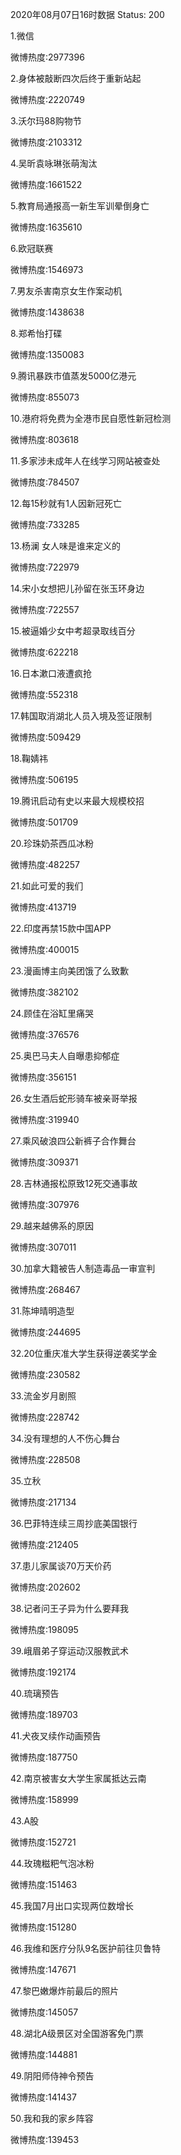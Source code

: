 2020年08月07日16时数据
Status: 200

1.微信

微博热度:2977396

2.身体被敲断四次后终于重新站起

微博热度:2220749

3.沃尔玛88购物节

微博热度:2103312

4.吴昕袁咏琳张萌淘汰

微博热度:1661522

5.教育局通报高一新生军训晕倒身亡

微博热度:1635610

6.欧冠联赛

微博热度:1546973

7.男友杀害南京女生作案动机

微博热度:1438638

8.郑希怡打碟

微博热度:1350083

9.腾讯暴跌市值蒸发5000亿港元

微博热度:855073

10.港府将免费为全港市民自愿性新冠检测

微博热度:803618

11.多家涉未成年人在线学习网站被查处

微博热度:784507

12.每15秒就有1人因新冠死亡

微博热度:733285

13.杨澜 女人味是谁来定义的

微博热度:722979

14.宋小女想把儿孙留在张玉环身边

微博热度:722557

15.被逼婚少女中考超录取线百分

微博热度:622218

16.日本漱口液遭疯抢

微博热度:552318

17.韩国取消湖北人员入境及签证限制

微博热度:509429

18.鞠婧祎

微博热度:506195

19.腾讯启动有史以来最大规模校招

微博热度:501709

20.珍珠奶茶西瓜冰粉

微博热度:482257

21.如此可爱的我们

微博热度:413719

22.印度再禁15款中国APP

微博热度:400015

23.漫画博主向美团饿了么致歉

微博热度:382102

24.顾佳在浴缸里痛哭

微博热度:376576

25.奥巴马夫人自曝患抑郁症

微博热度:356151

26.女生酒后蛇形骑车被亲哥举报

微博热度:319940

27.乘风破浪四公新裤子合作舞台

微博热度:309371

28.吉林通报松原致12死交通事故

微博热度:307976

29.越来越佛系的原因

微博热度:307011

30.加拿大籍被告人制造毒品一审宣判

微博热度:268467

31.陈坤晴明造型

微博热度:244695

32.20位重庆准大学生获得逆袭奖学金

微博热度:230582

33.流金岁月剧照

微博热度:228742

34.没有理想的人不伤心舞台

微博热度:228508

35.立秋

微博热度:217134

36.巴菲特连续三周抄底美国银行

微博热度:212405

37.患儿家属谈70万天价药

微博热度:202602

38.记者问王子异为什么要拜我

微博热度:198095

39.峨眉弟子穿运动汉服教武术

微博热度:192174

40.琉璃预告

微博热度:189703

41.犬夜叉续作动画预告

微博热度:187750

42.南京被害女大学生家属抵达云南

微博热度:158999

43.A股

微博热度:152721

44.玫瑰糍粑气泡冰粉

微博热度:151463

45.我国7月出口实现两位数增长

微博热度:151280

46.我维和医疗分队9名医护前往贝鲁特

微博热度:147671

47.黎巴嫩爆炸前最后的照片

微博热度:145057

48.湖北A级景区对全国游客免门票

微博热度:144881

49.阴阳师侍神令预告

微博热度:141437

50.我和我的家乡阵容

微博热度:139453

